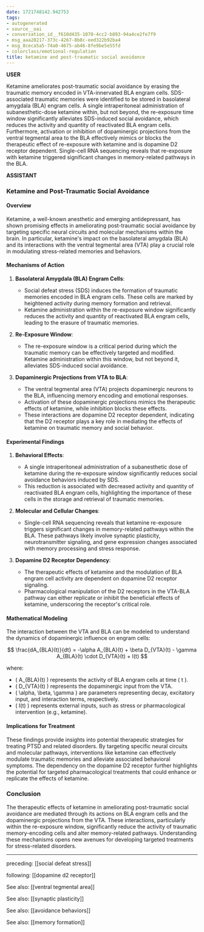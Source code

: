 ```yaml
---
date: 1721748142.942753
tags:
- autogenerated
- source__oai
- conversation_id__f610d435-1070-4cc2-b893-94a4ce2fe7f9
- msg_aaa28217-373c-4267-8b8c-eed322b92ba4
- msg_8ceca5a5-74a0-4675-ab46-8fe9be5e55fd
- colorclass/emotional-regulation
title: ketamine and post-traumatic social avoidance
---
```


**USER**

Ketamine ameliorates post-traumatic social avoidance by erasing the traumatic memory encoded in VTA-innervated BLA engram cells. SDS-associated traumatic memories were identified to be stored in basolateral amygdala (BLA) engram cells. A single intraperitoneal administration of subanesthetic-dose ketamine within, but not beyond, the re-exposure time window significantly alleviates SDS-induced social avoidance, which reduces the activity and quantity of reactivated BLA engram cells. Furthermore, activation or inhibition of dopaminergic projections from the ventral tegmental area to the BLA effectively mimics or blocks the therapeutic effect of re-exposure with ketamine and is dopamine D2 receptor dependent. Single-cell RNA sequencing reveals that re-exposure with ketamine triggered significant changes in memory-related pathways in the BLA.


**ASSISTANT**

### Ketamine and Post-Traumatic Social Avoidance

#### Overview

Ketamine, a well-known anesthetic and emerging antidepressant, has shown promising effects in ameliorating post-traumatic social avoidance by targeting specific neural circuits and molecular mechanisms within the brain. In particular, ketamine's impact on the basolateral amygdala (BLA) and its interactions with the ventral tegmental area (VTA) play a crucial role in modulating stress-related memories and behaviors.

#### Mechanisms of Action

1. **Basolateral Amygdala (BLA) Engram Cells**:
    - Social defeat stress (SDS) induces the formation of traumatic memories encoded in BLA engram cells. These cells are marked by heightened activity during memory formation and retrieval.
    - Ketamine administration within the re-exposure window significantly reduces the activity and quantity of reactivated BLA engram cells, leading to the erasure of traumatic memories.

2. **Re-Exposure Window**:
    - The re-exposure window is a critical period during which the traumatic memory can be effectively targeted and modified. Ketamine administration within this window, but not beyond it, alleviates SDS-induced social avoidance.

3. **Dopaminergic Projections from VTA to BLA**:
    - The ventral tegmental area (VTA) projects dopaminergic neurons to the BLA, influencing memory encoding and emotional responses.
    - Activation of these dopaminergic projections mimics the therapeutic effects of ketamine, while inhibition blocks these effects.
    - These interactions are dopamine D2 receptor dependent, indicating that the D2 receptor plays a key role in mediating the effects of ketamine on traumatic memory and social behavior.

#### Experimental Findings

1. **Behavioral Effects**:
    - A single intraperitoneal administration of a subanesthetic dose of ketamine during the re-exposure window significantly reduces social avoidance behaviors induced by SDS.
    - This reduction is associated with decreased activity and quantity of reactivated BLA engram cells, highlighting the importance of these cells in the storage and retrieval of traumatic memories.

2. **Molecular and Cellular Changes**:
    - Single-cell RNA sequencing reveals that ketamine re-exposure triggers significant changes in memory-related pathways within the BLA. These pathways likely involve synaptic plasticity, neurotransmitter signaling, and gene expression changes associated with memory processing and stress response.

3. **Dopamine D2 Receptor Dependency**:
    - The therapeutic effects of ketamine and the modulation of BLA engram cell activity are dependent on dopamine D2 receptor signaling.
    - Pharmacological manipulation of the D2 receptors in the VTA-BLA pathway can either replicate or inhibit the beneficial effects of ketamine, underscoring the receptor's critical role.

#### Mathematical Modeling

The interaction between the VTA and BLA can be modeled to understand the dynamics of dopaminergic influence on engram cells:

$$
\frac{dA_{BLA}(t)}{dt} = -\alpha A_{BLA}(t) + \beta D_{VTA}(t) - \gamma A_{BLA}(t) \cdot D_{VTA}(t) + I(t)
$$

where:
- \( A_{BLA}(t) \) represents the activity of BLA engram cells at time \( t \).
- \( D_{VTA}(t) \) represents the dopaminergic input from the VTA.
- \( \alpha, \beta, \gamma \) are parameters representing decay, excitatory input, and interaction terms, respectively.
- \( I(t) \) represents external inputs, such as stress or pharmacological intervention (e.g., ketamine).

#### Implications for Treatment

These findings provide insights into potential therapeutic strategies for treating PTSD and related disorders. By targeting specific neural circuits and molecular pathways, interventions like ketamine can effectively modulate traumatic memories and alleviate associated behavioral symptoms. The dependency on the dopamine D2 receptor further highlights the potential for targeted pharmacological treatments that could enhance or replicate the effects of ketamine.

### Conclusion

The therapeutic effects of ketamine in ameliorating post-traumatic social avoidance are mediated through its actions on BLA engram cells and the dopaminergic projections from the VTA. These interactions, particularly within the re-exposure window, significantly reduce the activity of traumatic memory-encoding cells and alter memory-related pathways. Understanding these mechanisms opens new avenues for developing targeted treatments for stress-related disorders.


---

preceding: [[social defeat stress]]  


following: [[dopamine d2 receptor]]

See also: [[ventral tegmental area]]


See also: [[synaptic plasticity]]


See also: [[avoidance behaviors]]


See also: [[memory formation]]